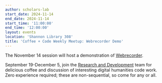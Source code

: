 ```yaml
---
author: scholars-lab
start_date: 2024-11-14
end_date: 2024-11-14
start_time: '11:00:00'
end_time: '12:00:00'
layout: events
location: 'Shannon Library 308'
title: 'Coffee + Code Weekly Meetup: Webrecorder Demo'
---
```

The November 14 session will host a demonstration of [Webrecorder](https://webrecorder.net/).

September 19-December 5, join the [Research and Development](/code-design/) team for delicious coffee and discussion of interesting digital humanities code work. Zero experience required; these are non-sequential, so come for any or all.